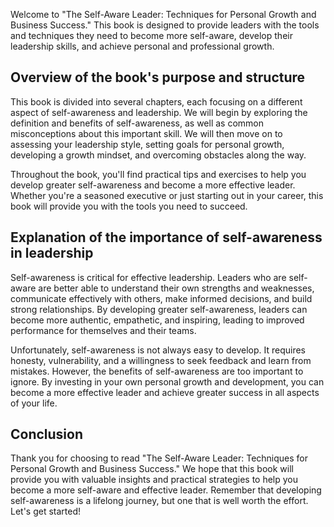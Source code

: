 
Welcome to "The Self-Aware Leader: Techniques for Personal Growth and Business Success." This book is designed to provide leaders with the tools and techniques they need to become more self-aware, develop their leadership skills, and achieve personal and professional growth.

Overview of the book's purpose and structure
--------------------------------------------

This book is divided into several chapters, each focusing on a different aspect of self-awareness and leadership. We will begin by exploring the definition and benefits of self-awareness, as well as common misconceptions about this important skill. We will then move on to assessing your leadership style, setting goals for personal growth, developing a growth mindset, and overcoming obstacles along the way.

Throughout the book, you'll find practical tips and exercises to help you develop greater self-awareness and become a more effective leader. Whether you're a seasoned executive or just starting out in your career, this book will provide you with the tools you need to succeed.

Explanation of the importance of self-awareness in leadership
-------------------------------------------------------------

Self-awareness is critical for effective leadership. Leaders who are self-aware are better able to understand their own strengths and weaknesses, communicate effectively with others, make informed decisions, and build strong relationships. By developing greater self-awareness, leaders can become more authentic, empathetic, and inspiring, leading to improved performance for themselves and their teams.

Unfortunately, self-awareness is not always easy to develop. It requires honesty, vulnerability, and a willingness to seek feedback and learn from mistakes. However, the benefits of self-awareness are too important to ignore. By investing in your own personal growth and development, you can become a more effective leader and achieve greater success in all aspects of your life.

Conclusion
----------

Thank you for choosing to read "The Self-Aware Leader: Techniques for Personal Growth and Business Success." We hope that this book will provide you with valuable insights and practical strategies to help you become a more self-aware and effective leader. Remember that developing self-awareness is a lifelong journey, but one that is well worth the effort. Let's get started!
